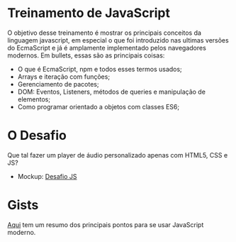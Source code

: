# Treinamento de JavaScript

O objetivo desse treinamento é mostrar os principais conceitos da linguagem javascript, em especial o que foi introduzido nas ultimas versões do EcmaScript e já é amplamente implementado pelos navegadores modernos. Em bullets, essas são as principais coisas:
- O que é EcmaScript, npm e todos esses termos usados;
- Arrays e iteração com funções;
- Gerenciamento de pacotes;
- DOM: Eventos, Listeners, métodos de queries e manipulação de elementos;
- Como programar orientado a objetos com classes ES6;

# O Desafio
Que tal fazer um player de áudio personalizado apenas com HTML5, CSS e JS?
- Mockup: [Desafio JS](https://www.figma.com/file/UWCyOMrpFhyrVDiYHDS3By/desafio-js?node-id=0%3A1)

# Gists
[Aqui](https://gist.github.com/jrmmendes/51c5e833860fdc942d7f3e5f1fb17d3a) tem um resumo dos principais pontos para se usar JavaScript moderno.
